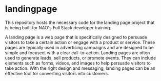 # landingpage

This repository hosts the necessary code for the landing page project that is being built for NAO's Full Stack developer training.

A landing page is a web page that is specifically designed to persuade visitors to take a certain action or engage with a product or service. 
These pages are typically used in advertising campaigns and are designed to be simple and focused, with a clear call-to-action. Landing pages 
are often used to generate leads, sell products, or promote events. They can include elements such as forms, videos, and images to help persuade 
visitors to take action. With the right design and messaging, landing pages can be an effective tool for converting visitors into customers.
